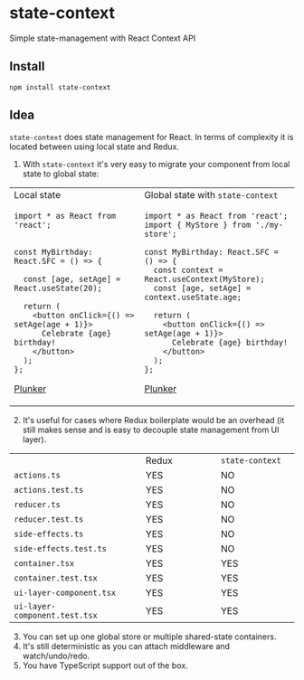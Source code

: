 # state-context

Simple state-management with React Context API

## Install

```
npm install state-context
```

## Idea

`state-context` does state management for React. In terms of complexity it is located between using local state and Redux.

1. With `state-context` it's very easy to migrate your component from local state to global state:

<table>
<tr>
<td>
  Local state
</td>
<td>
  Global state with <code>state-context</code>
</td>
</tr>
<tr>
<td valign="top">
  
```tsx
import * as React from 'react';


const MyBirthday: React.SFC = () => {

  const [age, setAge] = React.useState(20);

  return (
    <button onClick={() => setAge(age + 1)}>
      Celebrate {age} birthday!
    </button>
  );
};
```
[Plunker](https://next.plnkr.co/edit/kyuJJXI5gKEtUEcS?open=src%2Fmy-birthday.js&preview)
</td>
<td valign="top">
  
```tsx
import * as React from 'react';
import { MyStore } from './my-store';

const MyBirthday: React.SFC = () => {
  const context = React.useContext(MyStore);
  const [age, setAge] = context.useState.age;

  return (
    <button onClick={() => setAge(age + 1)}>
      Celebrate {age} birthday!
    </button>
  );
};
```
[Plunker](https://next.plnkr.co/edit/R5vFvHhwvjSbAK1d?open=src%2Fmy-birthday.js&preview)
</td>
</tr>
</table>

2. It's useful for cases where Redux boilerplate would be an overhead (it still makes sense and is easy to decouple state management from UI layer).

<table>
<tr>
<td width="300"></td>
<td width="200">Redux</td>
<td width="200"><code>state-context</code></td>
</tr>
<tr>
<td><code>actions.ts</code></td>
<td>YES</td>
<td>NO</td>
</tr>
<tr>
<td><code>actions.test.ts</code></td>
<td>YES</td>
<td>NO</td>
</tr>
<tr>
<td><code>reducer.ts</code></td>
<td>YES</td>
<td>NO</td>
</tr>
<tr>
<td><code>reducer.test.ts</code></td>
<td>YES</td>
<td>NO</td>
</tr>
<tr>
<td><code>side-effects.ts</code></td>
<td>YES</td>
<td>NO</td>
</tr>
<tr>
<td><code>side-effects.test.ts</code></td>
<td>YES</td>
<td>NO</td>
</tr>
<tr>
<td><code>container.tsx</code></td>
<td>YES</td>
<td>YES</td>
</tr>
<tr>
<td><code>container.test.tsx</code></td>
<td>YES</td>
<td>YES</td>
</tr>
<tr>
<td><code>ui-layer-component.tsx</code></td>
<td>YES</td>
<td>YES</td>
</tr>
<tr>
<td><code>ui-layer-component.test.tsx</code></td>
<td>YES</td>
<td>YES</td>
</tr>
</table>

3. You can set up one global store or multiple shared-state containers.
4. It's still deterministic as you can attach middleware and watch/undo/redo.
5. You have TypeScript support out of the box.
